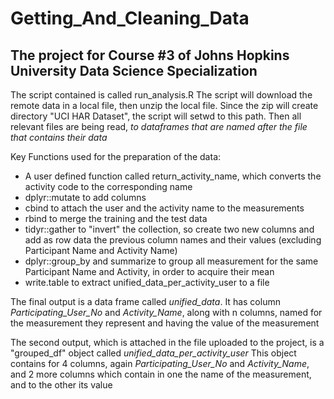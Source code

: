# Getting_And_Cleaning_Data

## The project for Course #3 of Johns Hopkins University Data Science Specialization 
 
The script contained is called run_analysis.R
The script will download the remote data in a local file, then unzip the local file. Since the zip will 
create directory "UCI HAR Dataset", the script will setwd to this path. 
Then all relevant files are being read, *to dataframes that are named after the file that contains their data*

Key Functions used for the preparation of the data:
* A user defined function called return_activity_name, which converts the activity code to the corresponding name
* dplyr::mutate to add columns
* cbind to attach the user and the activity name to the measurements
* rbind to merge the training and the test data
* tidyr::gather to "invert" the collection, so create two new columns and add as row data the previous column names and their values 
(excluding Participant Name and Activity Name)
* dplyr::group_by and summarize to group all measurement for the same Participant Name and Activity, in order to acquire their mean
* write.table to extract unified_data_per_activity_user to a file

The final output is a data frame called *unified_data*. It has column *Participating_User_No* and *Activity_Name*, along with n columns, 
named for the measurement they represent and having the value of the measurement

The second output, which is attached in the file uploaded to the project, is a "grouped_df" object called *unified_data_per_activity_user*
This object contains for 4 columns, again *Participating_User_No* and *Activity_Name*, and 2 more columns which contain in one the name of the measurement, and to the other its value
 
